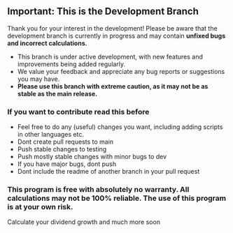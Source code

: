 ## Important: This is the Development Branch

Thank you for your interest in the development! Please be aware that the development branch is currently in progress and may contain **unfixed bugs and incorrect calculations.**

- This branch is under active development, with new features and improvements being added regularly.
- We value your feedback and appreciate any bug reports or suggestions you may have.
- **Please use this branch with extreme caution, as it may not be as stable as the main release.**


### If you want to contribute read this before
- Feel free to do any (useful) changes you want, including adding scripts in other languages etc.
- Dont create pull requests to main
- Push stable changes to testing
- Push mostly stable changes with minor bugs to dev
- If you have major bugs, dont push
- Dont include the readme of another branch in your pull request



### This program is free with absolutely no warranty. All calculations may not be 100% reliable. The use of this program is at your own risk.

Calculate your dividend growth and much more soon
